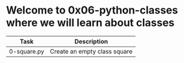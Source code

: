 # Welcome to 0x06-python-classes where we will learn about classes 
| Task | Description |
| ---- | ----------- |
| 0-square.py | Create an empty class square |
